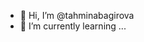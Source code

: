 - 👋 Hi, I’m @tahminabagirova
- 🌱 I’m currently learning ...

<!---
tahminabagirova/tahminabagirova is a ✨ special ✨ repository because its `README.md` (this file) appears on your GitHub profile.
You can click the Preview link to take a look at your changes.
--->

